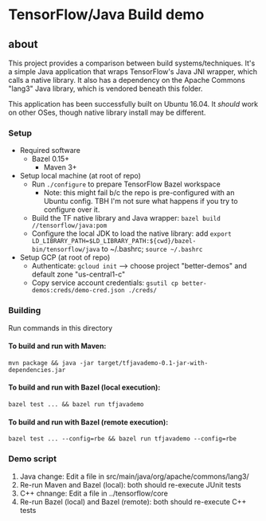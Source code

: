 # TensorFlow/Java Build demo

## about
This project provides a comparison between build systems/techniques. It's a simple Java application that wraps TensorFlow's Java JNI wrapper, which calls a native library. It also has a dependency on the Apache Commons "lang3" Java library, which is vendored beneath this folder.

This application has been successfully built on Ubuntu 16.04. It _should_ work on other OSes, though native library install may be different.

### Setup
* Required software
  * Bazel 0.15+
    * Maven 3+
* Setup local machine (at root of repo)
  * Run `./configure` to prepare TensorFlow Bazel workspace
    * Note: this might fail b/c the repo is pre-configured with an Ubuntu config. TBH I'm not sure what happens if you try to configure over it.
  * Build the TF native library and Java wrapper: `bazel build //tensorflow/java:pom`
  * Configure the local JDK to load the native library: add `export LD_LIBRARY_PATH=$LD_LIBRARY_PATH:${cwd}/bazel-bin/tensorflow/java` to ~/.bashrc; `source ~/.bashrc`
* Setup GCP (at root of repo)
  * Authenticate: `gcloud init` --> choose project "better-demos" and default zone "us-central1-c"
  * Copy service account credentials: `gsutil cp better-demos:creds/demo-cred.json ./creds/`

### Building
Run commands in this directory
#### To build and run with Maven:
`mvn package && java -jar target/tfjavademo-0.1-jar-with-dependencies.jar`
#### To build and run with Bazel (local execution):
`bazel test ... && bazel run tfjavademo`
#### To build and run with Bazel (remote execution):
`bazel test ... --config=rbe && bazel run tfjavademo --config=rbe`

### Demo script
1. Java change: Edit a file in src/main/java/org/apache/commons/lang3/
1. Re-run Maven and Bazel (local): both should re-execute JUnit tests
1. C++ chnange: Edit a file in ../tensorflow/core
1. Re-run Bazel (local) and Bazel (remote): both should re-execute C++ tests